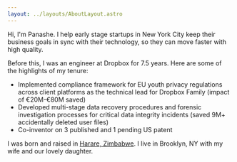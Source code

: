 ```yaml
---
layout: ../layouts/AboutLayout.astro
---
```


Hi, I'm Panashe. I help early stage startups in New York City keep their business goals in sync with their technology, so they can move faster with high quality.

Before this, I was an engineer at Dropbox for 7.5 years.
Here are some of the highlights of my tenure:

- Implemented compliance framework for EU youth privacy regulations
  across client platforms as the technical lead for Dropbox Family (impact of €20M-€80M saved)
- Developed multi-stage data recovery procedures and forensic investigation
  processes for critical data integrity incidents (saved 9M+ accidentally
  deleted user files)
- Co-inventor on 3 published and 1 pending US patent

I was born and raised in [Harare, Zimbabwe](https://en.wikipedia.org/wiki/Harare). I live in Brooklyn, NY with my wife and our lovely daughter.
